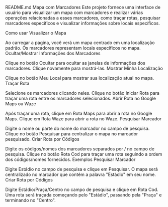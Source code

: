 README.md
Mapa com Marcadores
Este projeto fornece uma interface de usuário para visualizar um mapa com marcadores e realizar várias operações relacionadas a esses marcadores, como traçar rotas, pesquisar marcadores específicos e visualizar informações sobre locais específicos.

Como usar
Visualizar o Mapa

Ao carregar a página, você verá um mapa centrado em uma localização padrão.
Os marcadores representam locais específicos no mapa.
Ocultar/Mostrar Informações dos Marcadores

Clique no botão Ocultar para ocultar as janelas de informações dos marcadores.
Clique novamente para mostrá-las.
Mostrar Minha Localização

Clique no botão Meu Local para mostrar sua localização atual no mapa.
Traçar Rota

Selecione os marcadores clicando neles.
Clique no botão Iniciar Rota para traçar uma rota entre os marcadores selecionados.
Abrir Rota no Google Maps ou Waze

Após traçar uma rota, clique em Rota Maps para abrir a rota no Google Maps.
Clique em Rota Waze para abrir a rota no Waze.
Pesquisar Marcador

Digite o nome ou parte do nome do marcador no campo de pesquisa.
Clique no botão Pesquisar para centralizar o mapa no marcador pesquisado.
Criar Rota por Códigos

Digite os códigos/nomes dos marcadores separados por / no campo de pesquisa.
Clique no botão Rota Cod para traçar uma rota seguindo a ordem dos códigos/nomes fornecidos.
Exemplos
Pesquisar Marcador

Digite Estádio no campo de pesquisa e clique em Pesquisar. O mapa será centralizado no marcador que contém a palavra "Estádio" em seu nome.
Criar Rota por Códigos

Digite Estádio/Praça/Centro no campo de pesquisa e clique em Rota Cod. Uma rota será traçada começando pelo "Estádio", passando pela "Praça" e terminando no "Centro".
